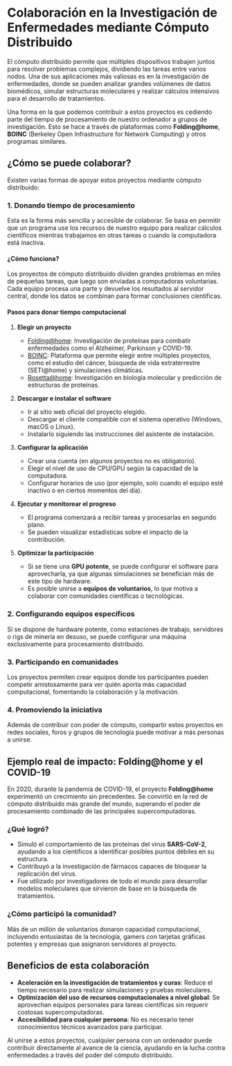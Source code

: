 # Colaboración en la Investigación de Enfermedades mediante Cómputo Distribuido  

El cómputo distribuido permite que múltiples dispositivos trabajen juntos para resolver problemas complejos, dividiendo las tareas entre varios nodos. Una de sus aplicaciones más valiosas es en la investigación de enfermedades, donde se pueden analizar grandes volúmenes de datos biomédicos, simular estructuras moleculares y realizar cálculos intensivos para el desarrollo de tratamientos.  

Una forma en la que podemos contribuir a estos proyectos es cediendo parte del tiempo de procesamiento de nuestro ordenador a grupos de investigación. Esto se hace a través de plataformas como **Folding@home**, **BOINC** (Berkeley Open Infrastructure for Network Computing) y otros programas similares.  

## ¿Cómo se puede colaborar?  
Existen varias formas de apoyar estos proyectos mediante cómputo distribuido:  

### 1. **Donando tiempo de procesamiento**  
Esta es la forma más sencilla y accesible de colaborar. Se basa en permitir que un programa use los recursos de nuestro equipo para realizar cálculos científicos mientras trabajamos en otras tareas o cuando la computadora está inactiva.  

#### ¿Cómo funciona?  
Los proyectos de cómputo distribuido dividen grandes problemas en miles de pequeñas tareas, que luego son enviadas a computadoras voluntarias. Cada equipo procesa una parte y devuelve los resultados al servidor central, donde los datos se combinan para formar conclusiones científicas.  

#### Pasos para donar tiempo computacional  
1. **Elegir un proyecto**  
   - [Folding@home](https://foldingathome.org/): Investigación de proteínas para combatir enfermedades como el Alzheimer, Parkinson y COVID-19.  
   - [BOINC](https://boinc.berkeley.edu/): Plataforma que permite elegir entre múltiples proyectos, como el estudio del cáncer, búsqueda de vida extraterrestre (SETI@home) y simulaciones climáticas.  
   - [Rosetta@home](https://boinc.bakerlab.org/rosetta/): Investigación en biología molecular y predicción de estructuras de proteínas.  

2. **Descargar e instalar el software**  
   - Ir al sitio web oficial del proyecto elegido.  
   - Descargar el cliente compatible con el sistema operativo (Windows, macOS o Linux).  
   - Instalarlo siguiendo las instrucciones del asistente de instalación.  

3. **Configurar la aplicación**  
   - Crear una cuenta (en algunos proyectos no es obligatorio).  
   - Elegir el nivel de uso de CPU/GPU según la capacidad de la computadora.  
   - Configurar horarios de uso (por ejemplo, solo cuando el equipo esté inactivo o en ciertos momentos del día).  

4. **Ejecutar y monitorear el progreso**  
   - El programa comenzará a recibir tareas y procesarlas en segundo plano.  
   - Se pueden visualizar estadísticas sobre el impacto de la contribución.  

5. **Optimizar la participación**  
   - Si se tiene una **GPU potente**, se puede configurar el software para aprovecharla, ya que algunas simulaciones se benefician más de este tipo de hardware.  
   - Es posible unirse a **equipos de voluntarios**, lo que motiva a colaborar con comunidades científicas o tecnológicas.  

### 2. **Configurando equipos específicos**  
Si se dispone de hardware potente, como estaciones de trabajo, servidores o rigs de minería en desuso, se puede configurar una máquina exclusivamente para procesamiento distribuido.  

### 3. **Participando en comunidades**  
Los proyectos permiten crear equipos donde los participantes pueden competir amistosamente para ver quién aporta más capacidad computacional, fomentando la colaboración y la motivación.  

### 4. **Promoviendo la iniciativa**  
Además de contribuir con poder de cómputo, compartir estos proyectos en redes sociales, foros y grupos de tecnología puede motivar a más personas a unirse.  

## Ejemplo real de impacto: **Folding@home y el COVID-19**  
En 2020, durante la pandemia de COVID-19, el proyecto **Folding@home** experimentó un crecimiento sin precedentes. Se convirtió en la red de cómputo distribuido más grande del mundo, superando el poder de procesamiento combinado de las principales supercomputadoras.  

### ¿Qué logró?  
- Simuló el comportamiento de las proteínas del virus **SARS-CoV-2**, ayudando a los científicos a identificar posibles puntos débiles en su estructura.  
- Contribuyó a la investigación de fármacos capaces de bloquear la replicación del virus.  
- Fue utilizado por investigadores de todo el mundo para desarrollar modelos moleculares que sirvieron de base en la búsqueda de tratamientos.  

### ¿Cómo participó la comunidad?  
Más de un millón de voluntarios donaron capacidad computacional, incluyendo entusiastas de la tecnología, gamers con tarjetas gráficas potentes y empresas que asignaron servidores al proyecto.  

## Beneficios de esta colaboración  
- **Aceleración en la investigación de tratamientos y curas**: Reduce el tiempo necesario para realizar simulaciones y pruebas moleculares.  
- **Optimización del uso de recursos computacionales a nivel global**: Se aprovechan equipos personales para tareas científicas sin requerir costosas supercomputadoras.  
- **Accesibilidad para cualquier persona**: No es necesario tener conocimientos técnicos avanzados para participar.  

Al unirse a estos proyectos, cualquier persona con un ordenador puede contribuir directamente al avance de la ciencia, ayudando en la lucha contra enfermedades a través del poder del cómputo distribuido.  
